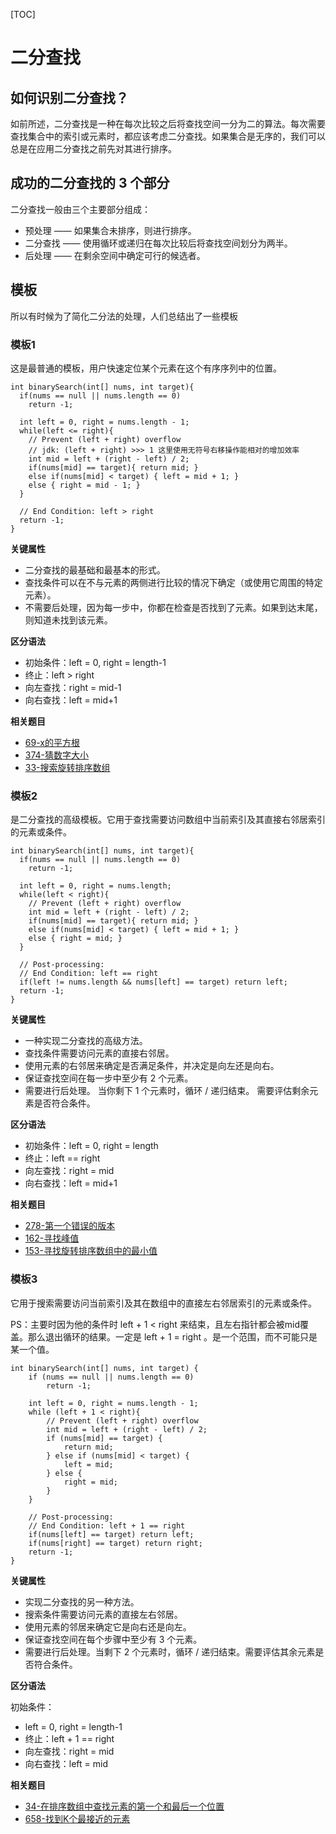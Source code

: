 [TOC]

# 二分查找

## 如何识别二分查找？

如前所述，二分查找是一种在每次比较之后将查找空间一分为二的算法。每次需要查找集合中的索引或元素时，都应该考虑二分查找。如果集合是无序的，我们可以总是在应用二分查找之前先对其进行排序。

## 成功的二分查找的 3 个部分

二分查找一般由三个主要部分组成：

- 预处理 —— 如果集合未排序，则进行排序。
- 二分查找 —— 使用循环或递归在每次比较后将查找空间划分为两半。
- 后处理 —— 在剩余空间中确定可行的候选者。

## 模板

所以有时候为了简化二分法的处理，人们总结出了一些模板

### 模板1

这是最普通的模板，用户快速定位某个元素在这个有序序列中的位置。

```
int binarySearch(int[] nums, int target){
  if(nums == null || nums.length == 0)
    return -1;

  int left = 0, right = nums.length - 1;
  while(left <= right){
    // Prevent (left + right) overflow
    // jdk: (left + right) >>> 1 这里使用无符号右移操作能相对的增加效率
    int mid = left + (right - left) / 2;
    if(nums[mid] == target){ return mid; }
    else if(nums[mid] < target) { left = mid + 1; }
    else { right = mid - 1; }
  }

  // End Condition: left > right
  return -1;
}
```

**关键属性**

- 二分查找的最基础和最基本的形式。
- 查找条件可以在不与元素的两侧进行比较的情况下确定（或使用它周围的特定元素）。
- 不需要后处理，因为每一步中，你都在检查是否找到了元素。如果到达末尾，则知道未找到该元素。

**区分语法**

- 初始条件：left = 0, right = length-1
- 终止：left > right
- 向左查找：right = mid-1
- 向右查找：left = mid+1

**相关题目**

- [69-x的平方根](/docs/binarysearch/69-x的平方根.md)
- [374-猜数字大小](/docs/binarysearch/374-猜数字大小.md)
- [33-搜索旋转排序数组](/docs/binarysearch/33-搜索旋转排序数组.md)

### 模板2

是二分查找的高级模板。它用于查找需要访问数组中当前索引及其直接右邻居索引的元素或条件。

```
int binarySearch(int[] nums, int target){
  if(nums == null || nums.length == 0)
    return -1;

  int left = 0, right = nums.length;
  while(left < right){
    // Prevent (left + right) overflow
    int mid = left + (right - left) / 2;
    if(nums[mid] == target){ return mid; }
    else if(nums[mid] < target) { left = mid + 1; }
    else { right = mid; }
  }

  // Post-processing:
  // End Condition: left == right
  if(left != nums.length && nums[left] == target) return left;
  return -1;
}
```

**关键属性**

- 一种实现二分查找的高级方法。
- 查找条件需要访问元素的直接右邻居。
- 使用元素的右邻居来确定是否满足条件，并决定是向左还是向右。
- 保证查找空间在每一步中至少有 2 个元素。
- 需要进行后处理。 当你剩下 1 个元素时，循环 / 递归结束。 需要评估剩余元素是否符合条件。

**区分语法**

- 初始条件：left = 0, right = length
- 终止：left == right
- 向左查找：right = mid
- 向右查找：left = mid+1

**相关题目**

- [278-第一个错误的版本](/docs/binarysearch/278-第一个错误的版本.md)
- [162-寻找峰值](/docs/array/162-寻找峰值.md)
- [153-寻找旋转排序数组中的最小值](/docs/array/153-寻找旋转排序数组中的最小值.md)

### 模板3

它用于搜索需要访问当前索引及其在数组中的直接左右邻居索引的元素或条件。

PS：主要时因为他的条件时 left + 1 < right 来结束，且左右指针都会被mid覆盖。那么退出循环的结果。一定是 left + 1 = right 。是一个范围，而不可能只是某一个值。

```
int binarySearch(int[] nums, int target) {
    if (nums == null || nums.length == 0)
        return -1;

    int left = 0, right = nums.length - 1;
    while (left + 1 < right){
        // Prevent (left + right) overflow
        int mid = left + (right - left) / 2;
        if (nums[mid] == target) {
            return mid;
        } else if (nums[mid] < target) {
            left = mid;
        } else {
            right = mid;
        }
    }

    // Post-processing:
    // End Condition: left + 1 == right
    if(nums[left] == target) return left;
    if(nums[right] == target) return right;
    return -1;
}
```

**关键属性**

- 实现二分查找的另一种方法。
- 搜索条件需要访问元素的直接左右邻居。
- 使用元素的邻居来确定它是向右还是向左。
- 保证查找空间在每个步骤中至少有 3 个元素。
- 需要进行后处理。当剩下 2 个元素时，循环 / 递归结束。需要评估其余元素是否符合条件。

**区分语法**

初始条件：

- left = 0, right = length-1
- 终止：left + 1 == right
- 向左查找：right = mid
- 向右查找：left = mid

**相关题目**

- [34-在排序数组中查找元素的第一个和最后一个位置](/docs/binarysearch/34-在排序数组中查找元素的第一个和最后一个位置.md)
- [658-找到K个最接近的元素](/docs/binarysearch/658-找到K个最接近的元素.md)